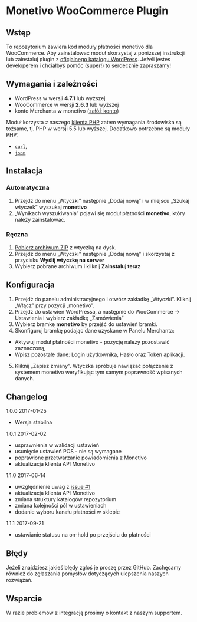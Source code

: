 # Monetivo WooCommerce Plugin

## Wstęp

To repozytorium zawiera kod moduły płatności monetivo dla WooCommerce. 
Aby zainstalować moduł skorzystaj z poniższej instrukcji lub zainstaluj plugin z [oficjalnego katalogu WordPress](https://wordpress.org/plugins/monetivo-woocommerce-payment-gateway/).
Jeżeli jestes developerem i chciałbyś pomóc (super!) to serdecznie zapraszamy! 

## Wymagania i zależności

- WordPress w wersji **4.7.1** lub wyższej
- WooCommerce w wersji **2.6.3** lub wyższej
- konto Merchanta w monetivo ([załóż konto](https://merchant.monetivo.com/register))

Moduł korzysta z naszego [klienta PHP](https://github.com/monetivo/monetivo-php) zatem wymagania środowiska są tożsame, tj. PHP w wersji 5.5 lub wyższej.
Dodatkowo potrzebne są moduły PHP:
- [`curl`](https://secure.php.net/manual/en/book.curl.php),
- [`json`](https://secure.php.net/manual/en/book.json.php)

## Instalacja

### Automatyczna
1. Przejdź do menu „Wtyczki” następnie „Dodaj nową” i w miejscu „Szukaj wtyczek”  wyszukaj **monetivo**
2. „Wynikach wyszukiwania” pojawi się moduł płatności **monetivo**, który należy zainstalować.

### Ręczna
1. [Pobierz archiwum ZIP](https://merchant.monetivo.com/download/monetivo-woocommerce.zip) z wtyczką na dysk.
2. Przejdź do menu „Wtyczki" następnie „Dodaj nową" i skorzystaj z przycisku **Wyślij wtyczkę na serwer**
3. Wybierz pobrane archiwum i kliknij **Zainstaluj teraz**

## Konfiguracja
1.	Przejdź do panelu administracyjnego i otwórz zakładkę „Wtyczki”. Kliknij „Włącz” przy pozycji „monetivo”.
2.	Przejdź do ustawień WordPressa, a następnie do WooCommerce -> Ustawienia i wybierz  zakładkę „Zamówienia”
3. Wybierz bramkę **monetivo** by przejść do ustawień bramki.
4.	Skonfiguruj bramkę podając dane uzyskane w Panelu Merchanta:
   - Aktywuj moduł płatności monetivo - pozycję należy pozostawić zaznaczoną,
   - Wpisz pozostałe dane: Login użytkownika, Hasło oraz Token aplikacji.
5.   Kliknij „Zapisz zmiany”. Wtyczka spróbuje nawiązać połączenie z systemem monetivo weryfikując tym samym poprawność wpisanych danych.

## Changelog

1.0.0 2017-01-25

- Wersja stabilna

1.0.1 2017-02-02
- usprawnienia w walidacji ustawień
- usunięcie ustawień POS - nie są wymagane
- poprawione przetwarzanie powiadomienia z Monetivo
- aktualizacja klienta API Monetivo

1.1.0 2017-06-14
- uwzględnienie uwag z [issue #1](https://github.com/monetivo/monetivo-woocommerce/issues/1)
- aktualizacja klienta API Monetivo
- zmiana struktury katalogów repozytorium
- zmiana kolejności pól w ustawieniach
- dodanie wyboru kanału płatności w sklepie

1.1.1 2017-09-21
- ustawianie statusu na on-hold po przejściu do płatności 

## Błędy

Jeżeli znajdziesz jakieś błędy zgłoś je proszę przez GitHub. Zachęcamy również do zgłaszania pomysłów dotyczących ulepszenia naszych rozwiązań.

## Wsparcie
W razie problemów z integracją prosimy o kontakt z naszym supportem. 